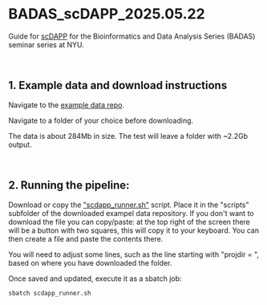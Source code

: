 # BADAS_scDAPP_2025.05.22
Guide for [scDAPP](https://github.com/bioinfoDZ/scDAPP) for the Bioinformatics and Data Analysis Series (BADAS) seminar series at NYU.

<br />

## 1. Example data and download instructions

Navigate to the [example data repo](https://github.com/FerrenaAlexander/scDAPP_example_data).

Navigate to a folder of your choice before downloading.

The data is about 284Mb in size. The test will leave a folder with ~2.2Gb output.

<br />

## 2. Running the pipeline:

Download or copy the ["scdapp_runner.sh"](https://github.com/FerrenaAlexander/BADAS_scDAPP_2025.05.22/blob/main/scdapp_runner.sh) script. Place it in the "scripts" subfolder of the downloaded exampel data repository. If you don't want to download the file you can copy/paste: at the top right of the screen there will be a button with two squares, this will copy it to your keyboard. You can then create a file and paste the contents there.

You will need to adjust some lines, such as the line starting with "projdir = ", based on where you have downloaded the folder.

Once saved and updated, execute it as a sbatch job: 
```
sbatch scdapp_runner.sh
```


